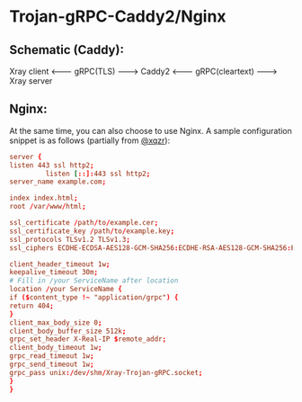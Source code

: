 # Trojan-gRPC-Caddy2/Nginx
## Schematic (Caddy):
Xray client <--- gRPC(TLS) ---> Caddy2 <--- gRPC(cleartext) ---> Xray server
## Nginx:
At the same time, you can also choose to use Nginx. A sample configuration snippet is as follows (partially from [@xqzr](https://github.com/xqzr)):
```conf
server {
listen 443 ssl http2;
         listen [::]:443 ssl http2;
server_name example.com;

index index.html;
root /var/www/html;

ssl_certificate /path/to/example.cer;
ssl_certificate_key /path/to/example.key;
ssl_protocols TLSv1.2 TLSv1.3;
ssl_ciphers ECDHE-ECDSA-AES128-GCM-SHA256:ECDHE-RSA-AES128-GCM-SHA256:ECDHE-ECDSA-AES256-GCM-SHA384:ECDHE-RSA-AES256-GCM-SHA384:ECDHE-ECDSA-CHACHA20-POLY1305:ECDHE -RSA-CHACHA20-POLY1305:DHE-RSA-AES128-GCM-SHA256:DHE-RSA-AES256-GCM-SHA384;

client_header_timeout 1w;
keepalive_timeout 30m;
# Fill in /your ServiceName after location
location /your ServiceName {
if ($content_type !~ "application/grpc") {
return 404;
}
client_max_body_size 0;
client_body_buffer_size 512k;
grpc_set_header X-Real-IP $remote_addr;
client_body_timeout 1w;
grpc_read_timeout 1w;
grpc_send_timeout 1w;
grpc_pass unix:/dev/shm/Xray-Trojan-gRPC.socket;
}
}
```
